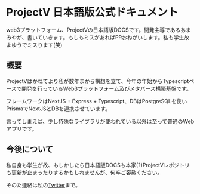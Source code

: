 # ProjectV 日本語版公式ドキュメント

web3プラットフォーム、ProjectVの日本語版DOCSです。開発主導であるあまみやが、書いていきます。もしもミスがあればPRおねがいします。私も学生故よゆうでミスります(笑)

## 概要
ProjectVはかねてより私が数年まから構想を立て、今年の年始からTypescriptベースで開発を行っているWeb3プラットフォーム及びメタバース構築基盤です。

フレームワークはNextJS + Express + Typescript、DBはPostgreSQLを使いPrismaでNextJSとDBを連携させています。

言ってしまえば、少し特殊なライブラリが使われている以外は至って普通のWebアプリです。

## 今後について

私自身も学生が故、もしかしたら日本語版DOCSも本家(?)ProjectVレポジトリも更新が止まったりするかもしれませんが、何卒ご容赦ください。

そのた連絡は私の[Twitter]("https://twitter.com/ama_dev_1")まで。

